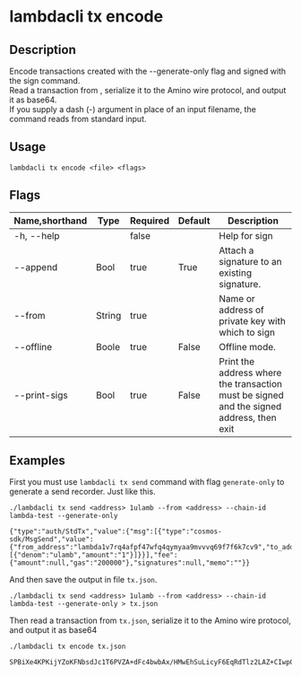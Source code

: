# lambdacli tx encode

## Description
Encode transactions created with the --generate-only flag and signed with the sign command.  
Read a transaction from <file>, serialize it to the Amino wire protocol, and output it as base64.  
If you supply a dash (-) argument in place of an input filename, the command reads from standard input.

## Usage

```
lambdacli tx encode <file> <flags>
```

## Flags

| Name,shorthand | Type   | Required | Default               | Description                                                  |
| -------------- | ------ | -------- | --------------------- | ------------------------------------------------------------ |
| -h, --help       |        | false     |                       |  Help for sign                                        |
| --append         | Bool  | true       | True                  | Attach a signature to an existing signature.               |
| --from           | String | true       |                       | Name or address of private key with which to sign |
| --offline        | Boole | true       | False                 | Offline mode.                                    |
| --print-sigs     | Bool  | true       | False                 | Print the address where the transaction must be signed and the signed address, then exit  |

## Examples

First you must use `lambdacli tx send` command with flag `generate-only` to generate a send recorder. Just like this.

```  
./lambdacli tx send <address> 1ulamb --from <address> --chain-id lambda-test --generate-only 

{"type":"auth/StdTx","value":{"msg":[{"type":"cosmos-sdk/MsgSend","value":{"from_address":"lambda1v7rq4afpf47wfq4qymyaa9mvvvq69f7f6k7cv9","to_address":"lambda12ege5pja3mrzaz6dcwueqw737a8lnyke2ypec7","amount":[{"denom":"ulamb","amount":"1"}]}}],"fee":{"amount":null,"gas":"200000"},"signatures":null,"memo":""}}
```


And then save the output in file `tx.json`.
```
./lambdacli tx send <address> 1ulamb --from <address> --chain-id lambda-test --generate-only > tx.json
```

Then read a transaction from `tx.json`, serialize it to the Amino wire protocol, and output it as base64
```
./lambdacli tx encode tx.json 

SPBiXe4KPKijYZoKFNbsdJc1T6PVZA+dFc4bwbAx/HMwEhSuLicyF6EqRdTlz2LAZ+CIwp0s8RoKCgV1bGFtYhIBMRIEEMCaDA==
```

